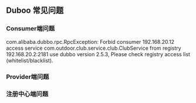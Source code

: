 Duboo 常见问题
---------------------------

### Consumer端问题
com.alibaba.dubbo.rpc.RpcException: 
Forbid consumer 192.168.20.12 access service com.outdoor.club.service.club.ClubService from registry 192.168.20.2:2181 use dubbo version 2.5.3, 
Please check registry access list (whitelist/blacklist).

### Provider端问题

### 注册中心端问题
